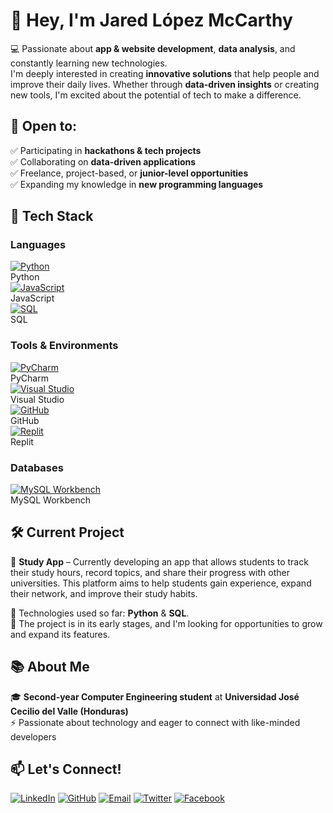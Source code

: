 # 👋 Hey, I'm Jared López McCarthy  

💻 Passionate about **app & website development**, **data analysis**, and constantly learning new technologies.  
I'm deeply interested in creating **innovative solutions** that help people and improve their daily lives. Whether through **data-driven insights** or creating new tools, I'm excited about the potential of tech to make a difference.  

## 🌟 Open to:  
✅ Participating in **hackathons & tech projects**  
✅ Collaborating on **data-driven applications**  
✅ Freelance, project-based, or **junior-level opportunities**  
✅ Expanding my knowledge in **new programming languages**  

## 🚀 Tech Stack  
### Languages
[![Python](https://img.shields.io/badge/Python-%233776AB.svg?style=for-the-badge&logo=python&logoColor=white)](https://www.python.org/)  
Python  
[![JavaScript](https://img.shields.io/badge/JavaScript-%23323330.svg?style=for-the-badge&logo=javascript&logoColor=F7DF1E)](https://www.javascript.com/)  
JavaScript  
[![SQL](https://img.shields.io/badge/SQL-%234479A1.svg?style=for-the-badge&logo=mysql&logoColor=white)](https://www.mysql.com/)  
SQL  

### Tools & Environments  
[![PyCharm](https://img.shields.io/badge/PyCharm-%234B4B6A.svg?style=for-the-badge&logo=jetbrains&logoColor=white)](https://www.jetbrains.com/pycharm/)  
PyCharm  
[![Visual Studio](https://img.shields.io/badge/Visual%20Studio-%235C2D91.svg?style=for-the-badge&logo=visualstudio&logoColor=white)](https://visualstudio.microsoft.com/)  
Visual Studio  
[![GitHub](https://img.shields.io/badge/GitHub-%23181717.svg?style=for-the-badge&logo=github&logoColor=white)](https://github.com/McCode)  
GitHub  
[![Replit](https://img.shields.io/badge/Replit-%23000000.svg?style=for-the-badge&logo=replit&logoColor=white)](https://replit.com/)  
Replit  

### Databases  
[![MySQL Workbench](https://img.shields.io/badge/MySQL%20Workbench-%234479A1.svg?style=for-the-badge&logo=mysql&logoColor=white)](https://www.mysql.com/products/workbench/)  
MySQL Workbench


## 🛠️ Current Project  
🚧 **Study App** – Currently developing an app that allows students to track their study hours, record topics, and share their progress with other universities. This platform aims to help students gain experience, expand their network, and improve their study habits.  

🔧 Technologies used so far: **Python** & **SQL**.  
🔄 The project is in its early stages, and I'm looking for opportunities to grow and expand its features.

## 📚 About Me  
🎓 **Second-year Computer Engineering student** at **Universidad José Cecilio del Valle (Honduras)**  
⚡ Passionate about technology and eager to connect with like-minded developers  
 
## 📫 Let's Connect!  
[![LinkedIn](https://img.shields.io/badge/LinkedIn-%230077B5.svg?style=for-the-badge&logo=linkedin&logoColor=white)](https://www.linkedin.com/in/tu-perfil/)  [![GitHub](https://img.shields.io/badge/GitHub-%23181717.svg?style=for-the-badge&logo=github&logoColor=white)](https://github.com/McCode)  [![Email](https://img.shields.io/badge/Email-%23D14836.svg?style=for-the-badge&logo=gmail&logoColor=white)](mailto:tuemail@gmail.com)  [![Twitter](https://img.shields.io/badge/Twitter-%231DA1F2.svg?style=for-the-badge&logo=twitter&logoColor=white)](https://twitter.com/tu_usuario)  [![Facebook](https://img.shields.io/badge/Facebook-%231877F2.svg?style=for-the-badge&logo=facebook&logoColor=white)](https://www.facebook.com/tu_usuario)

